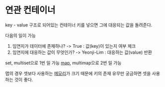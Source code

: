 # 연관 컨테이너
key - value 구조로 되어있는 컨테이너
키를 넣으면 그에 대응되는 값을 돌려준다.

다음의 일이 가능
1. 임연지가 데이터에 존재하나? -> True : 값(key)이 있는지 여부 체크
2. 임연지에 대응하는 값이 무엇인가? -> Yeonji-Lim : 대응하는 값(value) 반환

set, multiset으로 1번 일 가능
[map](map.md), multimap으로 2번 일 가능

맵의 경우 셋보다 사용하는 [메모리](Memory)가 크기 때문에 키의 존재 유무만 궁금하면 셋을 사용하는 것이 좋다.